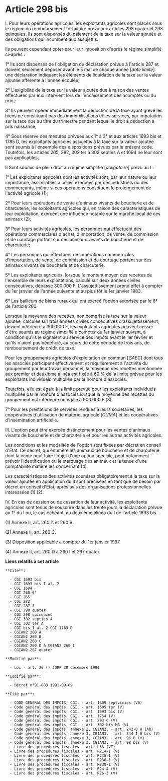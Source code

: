 # Article 298 bis

I. Pour leurs opérations agricoles, les exploitants agricoles sont placés sous le régime du remboursement forfaitaire prévu
aux articles 298 quater et 298 quinquies. Ils sont dispensés du paiement de la taxe sur la valeur ajoutée et des obligations
qui incombent aux assujettis.

Ils peuvent cependant opter pour leur imposition d'après le régime simplifié ci-après :

1° Ils sont dispensés de l'obligation de déclaration prévue à l'article 287 et doivent seulement déposer avant le 5 mai de
chaque année [*date limite*] une déclaration indiquant les éléments de liquidation de la taxe sur la valeur ajoutée afférente
à l'année écoulée;

2° L'exigibilité de la taxe sur la valeur ajoutée due à raison des ventes effectuées par eux intervient lors de
l'encaissement des acomptes ou du prix ;

3° Ils peuvent opérer immédiatement la déduction de la taxe ayant grevé les biens ne constituant pas des immobilisations et
les services, par imputation sur la taxe due au titre du trimestre pendant lequel le droit à déduction a pris naissance;

4° Sous réserve des mesures prévues aux 1° à 3° et aux articles 1693 bis et 1785 D, les exploitants agricoles assujettis à la
taxe sur la valeur ajoutée sont soumis à l'ensemble des dispositions prévues par le présent code. Toutefois, les articles
265, 282, 302 ter à 302 septies A et 1694 ne leur sont pas applicables.

II  Sont soumis de plein droit au régime simplifié [*obligatoire*] prévu au I :

1° Les exploitants agricoles dont les activités sont, par leur nature ou leur importance, assimilables à celles exercées par
des industriels ou des commerçants, même si ces opérations constituent le prolongement de l'activité agricole (1);

2° Pour leurs opérations de vente d'animaux vivants de boucherie et de charcuterie, les exploitants agricoles qui, en raison
des caractéristiques de leur exploitation, exercent une influence notable sur le marché local de ces animaux (2);

3° Pour leurs activités agricoles, les personnes qui effectuent des opérations commerciales d'achat, d'importation, de vente,
de commission et de courtage portant sur des animaux vivants de boucherie et de charcuterie;

4° Les personnes qui effectuent des opérations commerciales d'importation, de vente, de commission et de courtage portant sur
des animaux vivants de boucherie et de charcuterie.

5° Les exploitants agricoles, lorsque le montant moyen des recettes de l'ensemble de leurs exploitations, calculé sur deux
années civiles consécutives, dépasse 300.000 F. L'assujettissement prend effet à compter du 1er janvier de l'année suivante
et au plus tôt le 1er janvier 1983.

6° Les bailleurs de biens ruraux qui ont exercé l'option autorisée par le 6° de l'article 260.

Lorsque la moyenne des recettes, non comprise la taxe sur la valeur ajoutée, calculée sur trois années civiles consécutives
d'assujettissement, devient inférieure à 300.000 F, les exploitants agricoles peuvent cesser d'être soumis au régime
simplifié à compter du 1er janvier suivant, à condition qu'ils le signalent au service des impôts avant le 1er février et
qu'ils n'aient pas bénéficié, au cours de cette période de trois ans, de remboursement de crédit de taxe.

Pour les groupements agricoles d'exploitation en commun [*GAEC*] dont tous les associés participent effectivement et
régulièrement à l'activité du groupement par leur travail personnel, la moyenne des recettes mentionnée aux premier et
deuxième alinéa est fixée à 60 % de la limite prévue pour les exploitants individuels multipliée par le nombre d'associés.

Toutefois, elle est égale à la limite prévue pour les exploitants individuels multipliée par le nombre d'associés lorsque la
moyenne des recettes du groupement est inférieure ou égale à 900.000 F (3).

7° Pour les prestations de services rendues à leurs sociétaires, les coopératives d'utilisation de matériel agricole [*CUMA*]
et les coopératives d'insémination artificielle.

III. L'option peut être exercée distinctement pour les ventes d'animaux vivants de boucherie et de charcuterie et pour les
autres activités agricoles.

Les conditions et les modalités de l'option sont fixées par décret en conseil d'Etat. Ce décret, qui énumère les animaux de
boucherie et de charcuterie dont la vente peut faire l'objet d'une option spéciale, peut notamment prévoir l'identification
ou le marquage des animaux et la tenue d'une comptabilité matière les concernant (4).

Les caractéristiques des activités soumises obligatoirement à la taxe sur la valeur ajoutée en application du II sont
précisées en tant que de besoin par décret en conseil d'Etat, après avis des organisations professionnelles intéressées (1)
(2).

IV. En cas de cession ou de cessation de leur activité, les exploitants agricoles sont tenus de souscrire dans les trente
jours la déclaration prévue au 1° du I ou, le cas échéant, au deuxième alinéa du I de l'article 1693 bis.

(1) Annexe II, art. 260 A et 260 B.

(2) Annexe II, art. 260 C.

(3) Disposition applicable à compter du 1er janvier 1987.

(4) Annexe II, art. 260 D à 260 I et 267 quater.

**Liens relatifs à cet article**

	**Cite**:

	  - CGI 1693 bis
	  - CGI 1693 bis I al. 2
	  - CGI 1694
	  - CGI 260 6°
	  - CGI 265
	  - CGI 282
	  - CGI 287 1
	  - CGI 298 quater
	  - CGI 298 quinquies
	  - CGI 302 septies A
	  - CGI 302 ter A
	  - CGI bis I al. 2 CGI 1785 D
	  - CGIAN2 260 A
	  - CGIAN2 260 B
	  - CGIAN2 260 C
	  - CGIAN2 260 D à CGIAN2 260 I
	  - CGIAN2 267 quater

	**Modifié par**:

	  - Loi - art. 26 () JORF 30 décembre 1990

	**Codifié par**:

	  - Décret n°91-883 1991-09-09

	**Cité par**:

	  - CODE GENERAL DES IMPOTS, CGI. - art. 1609 septvicies (VD)
	  - Code général des impôts, CGI. - art. 1605 ter (V)
	  - Code général des impôts, CGI. - art. 1693 bis (V)
	  - Code général des impôts, CGI. - art. 1754 (V)
	  - Code général des impôts, CGI. - art. 293 C (V)
	  - Code général des impôts, CGI. - art. 302 bis MB (V)
	  - Code général des impôts, annexe 2, CGIAN2. - art. 242-0 H (Ab)
	  - Code général des impôts, annexe 3, CGIAN3. - art. 344 I-0 bis (V)
	  - Code général des impôts, annexe 3, CGIAN3. - art. 96 O (V)
	  - Code général des impôts, annexe 3, CGIAN3. - art. 98 bis (V)
	  - Livre des procédures fiscales - art. L38 (VT)
	  - Livre des procédures fiscales - art. R214-1 (V)
	  - Livre des procédures fiscales - art. R235-1 (V)
	  - Livre des procédures fiscales - art. R236-1 (V)
	  - Livre des procédures fiscales - art. R238-1 (V)
	  - Livre des procédures fiscales - art. R24-4 (V)
	  - Livre des procédures fiscales - art. R26-3 (V)
